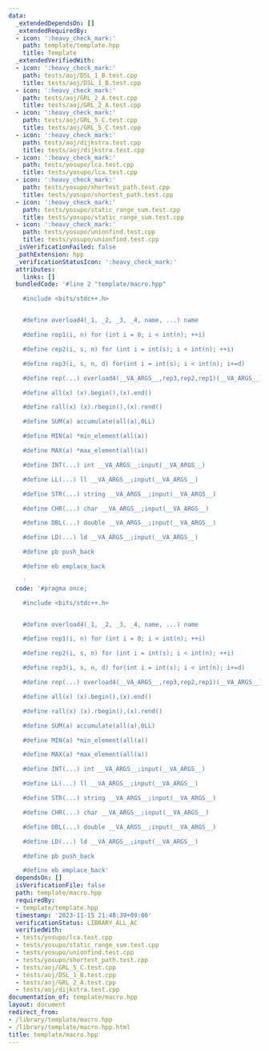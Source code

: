 ```yaml
---
data:
  _extendedDependsOn: []
  _extendedRequiredBy:
  - icon: ':heavy_check_mark:'
    path: template/template.hpp
    title: Template
  _extendedVerifiedWith:
  - icon: ':heavy_check_mark:'
    path: tests/aoj/DSL_1_B.test.cpp
    title: tests/aoj/DSL_1_B.test.cpp
  - icon: ':heavy_check_mark:'
    path: tests/aoj/GRL_2_A.test.cpp
    title: tests/aoj/GRL_2_A.test.cpp
  - icon: ':heavy_check_mark:'
    path: tests/aoj/GRL_5_C.test.cpp
    title: tests/aoj/GRL_5_C.test.cpp
  - icon: ':heavy_check_mark:'
    path: tests/aoj/dijkstra.test.cpp
    title: tests/aoj/dijkstra.test.cpp
  - icon: ':heavy_check_mark:'
    path: tests/yosupo/lca.test.cpp
    title: tests/yosupo/lca.test.cpp
  - icon: ':heavy_check_mark:'
    path: tests/yosupo/shortest_path.test.cpp
    title: tests/yosupo/shortest_path.test.cpp
  - icon: ':heavy_check_mark:'
    path: tests/yosupo/static_range_sum.test.cpp
    title: tests/yosupo/static_range_sum.test.cpp
  - icon: ':heavy_check_mark:'
    path: tests/yosupo/unionfind.test.cpp
    title: tests/yosupo/unionfind.test.cpp
  _isVerificationFailed: false
  _pathExtension: hpp
  _verificationStatusIcon: ':heavy_check_mark:'
  attributes:
    links: []
  bundledCode: '#line 2 "template/macro.hpp"

    #include <bits/stdc++.h>


    #define overload4(_1, _2, _3, _4, name, ...) name

    #define rep1(i, n) for (int i = 0; i < int(n); ++i)

    #define rep2(i, s, n) for (int i = int(s); i < int(n); ++i)

    #define rep3(i, s, n, d) for(int i = int(s); i < int(n); i+=d)

    #define rep(...) overload4(__VA_ARGS__,rep3,rep2,rep1)(__VA_ARGS__)

    #define all(x) (x).begin(),(x).end()

    #define rall(x) (x).rbegin(),(x).rend()

    #define SUM(a) accumulate(all(a),0LL)

    #define MIN(a) *min_element(all(a))

    #define MAX(a) *max_element(all(a))

    #define INT(...) int __VA_ARGS__;input(__VA_ARGS__)

    #define LL(...) ll __VA_ARGS__;input(__VA_ARGS__)

    #define STR(...) string __VA_ARGS__;input(__VA_ARGS__)

    #define CHR(...) char __VA_ARGS__;input(__VA_ARGS__)

    #define DBL(...) double __VA_ARGS__;input(__VA_ARGS__)

    #define LD(...) ld __VA_ARGS__;input(__VA_ARGS__)

    #define pb push_back

    #define eb emplace_back

    '
  code: '#pragma once;

    #include <bits/stdc++.h>


    #define overload4(_1, _2, _3, _4, name, ...) name

    #define rep1(i, n) for (int i = 0; i < int(n); ++i)

    #define rep2(i, s, n) for (int i = int(s); i < int(n); ++i)

    #define rep3(i, s, n, d) for(int i = int(s); i < int(n); i+=d)

    #define rep(...) overload4(__VA_ARGS__,rep3,rep2,rep1)(__VA_ARGS__)

    #define all(x) (x).begin(),(x).end()

    #define rall(x) (x).rbegin(),(x).rend()

    #define SUM(a) accumulate(all(a),0LL)

    #define MIN(a) *min_element(all(a))

    #define MAX(a) *max_element(all(a))

    #define INT(...) int __VA_ARGS__;input(__VA_ARGS__)

    #define LL(...) ll __VA_ARGS__;input(__VA_ARGS__)

    #define STR(...) string __VA_ARGS__;input(__VA_ARGS__)

    #define CHR(...) char __VA_ARGS__;input(__VA_ARGS__)

    #define DBL(...) double __VA_ARGS__;input(__VA_ARGS__)

    #define LD(...) ld __VA_ARGS__;input(__VA_ARGS__)

    #define pb push_back

    #define eb emplace_back'
  dependsOn: []
  isVerificationFile: false
  path: template/macro.hpp
  requiredBy:
  - template/template.hpp
  timestamp: '2023-11-15 21:48:39+09:00'
  verificationStatus: LIBRARY_ALL_AC
  verifiedWith:
  - tests/yosupo/lca.test.cpp
  - tests/yosupo/static_range_sum.test.cpp
  - tests/yosupo/unionfind.test.cpp
  - tests/yosupo/shortest_path.test.cpp
  - tests/aoj/GRL_5_C.test.cpp
  - tests/aoj/DSL_1_B.test.cpp
  - tests/aoj/GRL_2_A.test.cpp
  - tests/aoj/dijkstra.test.cpp
documentation_of: template/macro.hpp
layout: document
redirect_from:
- /library/template/macro.hpp
- /library/template/macro.hpp.html
title: template/macro.hpp
---
```

